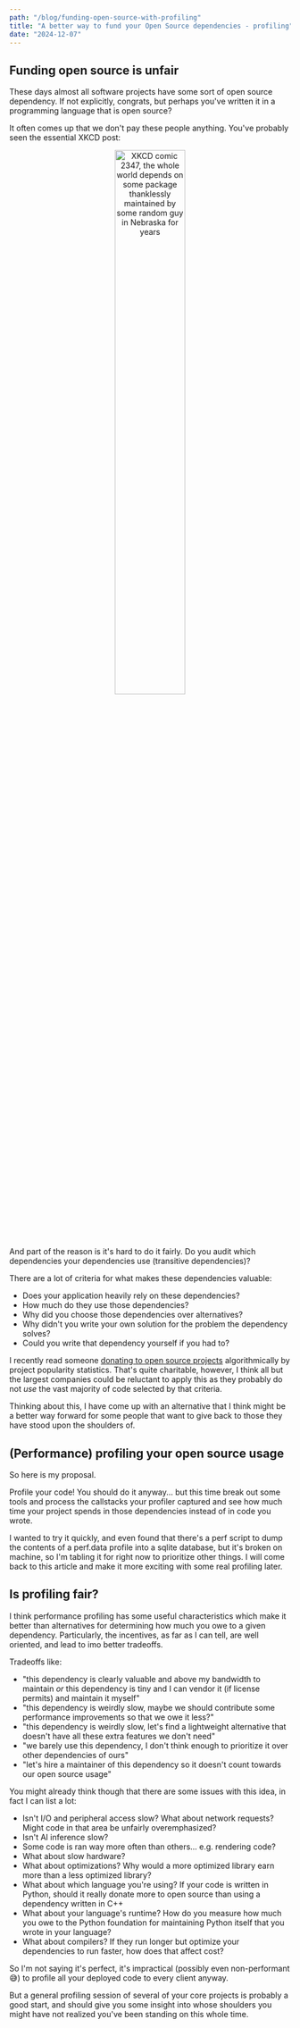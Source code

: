 ```yaml
---
path: "/blog/funding-open-source-with-profiling"
title: "A better way to fund your Open Source dependencies - profiling"
date: "2024-12-07"
---
```



## Funding open source is unfair

<!-- TODO: check linux foundation Census 3 for some quotes -->

These days almost all software projects have some sort of open source dependency.
If not explicitly, congrats, but perhaps you've written it in a programming language that is open source?

It often comes up that we don't pay these people anything. You've probably seen the essential XKCD post:

<div style="text-align:center">
  <img style="width:50%" alt="XKCD comic 2347, the whole world depends on some package thanklessly maintained by some random guy in Nebraska for years" src="https://www.explainxkcd.com/wiki/images/d/d7/dependency.png" />
</div>

And part of the reason is it's hard to do it fairly. Do you audit which dependencies
your dependencies use (transitive dependencies)?

There are a lot of criteria for what makes these dependencies valuable:

- Does your application heavily rely on these dependencies?
- How much do they use those dependencies?
- Why did you choose those dependencies over alternatives?
- Why didn't you write your own solution for the problem the dependency solves?
- Could you write that dependency yourself if you had to?

I recently read someone [donating to open source projects](https://kvinogradov.com/algo-sponsors/)
algorithmically by project popularity statistics. That's quite charitable, however,
I think all but the largest companies could be reluctant to apply this as they probably do not _use_
the vast majority of code selected by that criteria.

Thinking about this, I have come up with an alternative that I think might be
a better way forward for some people that want to give back to those they have
stood upon the shoulders of.

## (Performance) profiling your open source usage

So here is my proposal.

Profile your code! You should do it anyway... but this time break out some tools and process the callstacks
your profiler captured and see how much time your project spends in those dependencies instead of in code you wrote.

I wanted to try it quickly, and even found that there's a perf script to dump the contents of a perf.data profile
into a sqlite database, but it's broken on machine, so I'm tabling it for right now to prioritize other things.
I will come back to this article and make it more exciting with some real profiling later.

## Is profiling fair?

I think performance profiling has some useful characteristics which make it better than
alternatives for determining how much you owe to a given dependency.
Particularly, the incentives, as far as I can tell, are well oriented, and lead to imo better
tradeoffs.

Tradeoffs like:

- "this dependency is clearly valuable and above my bandwidth to maintain _or_ this dependency is tiny and I can vendor it (if license permits) and maintain it myself"
- "this dependency is weirdly slow, maybe we should contribute some performance improvements so that we owe it less?"
- "this dependency is weirdly slow, let's find a lightweight alternative that doesn't have all these extra features we don't need"
- "we barely use this dependency, I don't think enough to prioritize it over other dependencies of ours"
- "let's hire a maintainer of this dependency so it doesn't count towards our open source usage"

You might already think though that there are some issues with this idea, in fact I can list a lot:

- Isn't I/O and peripheral access slow? What about network requests? Might code in that area be unfairly overemphasized?
- Isn't AI inference slow?
- Some code is ran way more often than others... e.g. rendering code?
- What about slow hardware?
- What about optimizations? Why would a more optimized library earn more than a less optimized library?
- What about which language you're using? If your code is written in Python, should it really donate more to open source
  than using a dependency written in C++
- What about your language's runtime? How do you measure how much you owe to the Python foundation for maintaining
  Python itself that you wrote in your language?
- What about compilers? If they run longer but optimize your dependencies to run faster, how does that affect cost?

So I'm not saying it's perfect, it's impractical (possibly even non-performant 😅) to profile all your
deployed code to every client anyway.

But a general profiling session of several of your core projects is probably a good start, and should give you some
insight into whose shoulders you might have not realized you've been standing on this whole time.
